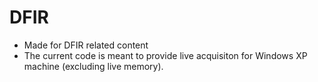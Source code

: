 # DFIR
- Made for DFIR related content
- The current code is meant to provide live acquisiton for Windows XP machine (excluding live memory).
